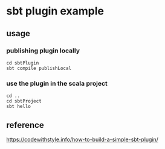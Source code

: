 # sbt plugin example

## usage

### publishing plugin locally
```shell
cd sbtPlugin
sbt compile publishLocal
```

### use the plugin in the scala project
```shell
cd ..
cd sbtProject
sbt hello
```

## reference


https://codewithstyle.info/how-to-build-a-simple-sbt-plugin/